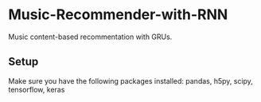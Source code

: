 # Music-Recommender-with-RNN
Music content-based recommentation with GRUs.

## Setup
Make sure you have the following packages installed: pandas, h5py, scipy, tensorflow, keras

